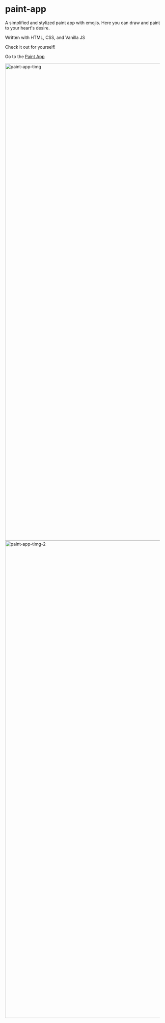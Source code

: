 # paint-app
A simplified and stylized paint app with emojis. Here you can draw and paint to your heart's desire.

Written with HTML, CSS, and Vanilla JS


Check it out for yourself!

Go to the [Paint App](https://www.geoffreybuell.com/paint-app.html)

<img width="1552" alt="paint-app-timg" src="https://user-images.githubusercontent.com/62758875/106211408-bd121680-6196-11eb-872f-0b41a68cabff.png">
<img width="1552" alt="paint-app-timg-2" src="https://user-images.githubusercontent.com/62758875/106211405-bbe0e980-6196-11eb-84c0-8e9c9150a794.png">


